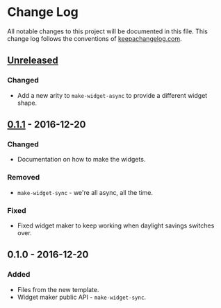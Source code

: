 # Change Log
All notable changes to this project will be documented in this file. This change log follows the conventions of [keepachangelog.com](http://keepachangelog.com/).

## [Unreleased]
### Changed
- Add a new arity to `make-widget-async` to provide a different widget shape.

## [0.1.1] - 2016-12-20
### Changed
- Documentation on how to make the widgets.

### Removed
- `make-widget-sync` - we're all async, all the time.

### Fixed
- Fixed widget maker to keep working when daylight savings switches over.

## 0.1.0 - 2016-12-20
### Added
- Files from the new template.
- Widget maker public API - `make-widget-sync`.

[Unreleased]: https://github.com/your-name/wildcard/compare/0.1.1...HEAD
[0.1.1]: https://github.com/your-name/wildcard/compare/0.1.0...0.1.1
